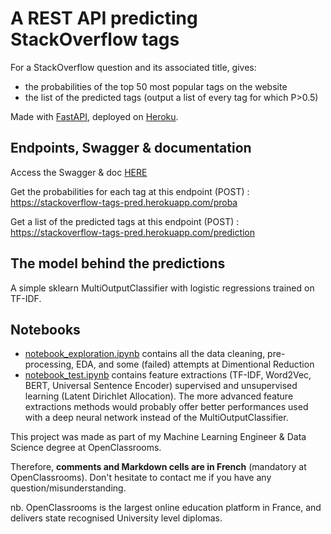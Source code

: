 # A REST API predicting StackOverflow tags

For a StackOverflow question and its associated title, gives:
- the probabilities of the top 50 most popular tags on the website
- the list of the predicted tags (output a list of every tag for which P>0.5)

Made with [FastAPI](https://fastapi.tiangolo.com/), deployed on [Heroku](https://www.heroku.com/). 

## Endpoints, Swagger & documentation

Access the Swagger & doc [HERE](https://stackoverflow-tags-pred.herokuapp.com/docs)  

Get the probabilities for each tag at this endpoint (POST) : 
https://stackoverflow-tags-pred.herokuapp.com/proba

Get a list of the predicted tags at this endpoint (POST) : 
https://stackoverflow-tags-pred.herokuapp.com/prediction

## The model behind the predictions
A simple sklearn MultiOutputClassifier with logistic regressions trained on TF-IDF.

## Notebooks
- [notebook_exploration.ipynb](https://github.com/fauconnier-n/stackoverflow_app/blob/master/Notebooks/notebook_exploration.ipynb) contains all the data cleaning, pre-processing, EDA, and some (failed) attempts at Dimentional Reduction
- [notebook_test.ipynb](https://github.com/fauconnier-n/stackoverflow_app/blob/master/Notebooks/notebook_test.ipynb) contains feature extractions (TF-IDF, Word2Vec, BERT, Universal Sentence Encoder) supervised and unsupervised learning (Latent Dirichlet Allocation). The more advanced feature extractions methods would probably offer better performances used with a deep neural network instead of the MultiOutputClassifier.

This project was made as part of my Machine Learning Engineer & Data Science degree at OpenClassrooms.

Therefore, **comments and Markdown cells are in French** (mandatory at OpenClassrooms). Don't hesitate to contact me if you have any question/misunderstanding.

nb. OpenClassrooms is the largest online education platform in France, and delivers state recognised University level diplomas.
